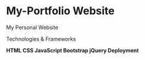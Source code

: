 # My-Portfolio Website 

My Personal Website

Technologies & Frameworks

**HTML
CSS
JavaScript
Bootstrap
jQuery
Deployment**
# 




